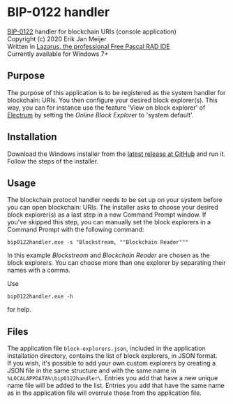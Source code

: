 # BIP-0122 handler
[BIP-0122](https://github.com/bitcoin/bips/blob/master/bip-0122.mediawiki) handler for blockchain URIs (console application)  
Copyright (c) 2020 Erik Jan Meijer  
Written in [Lazarus, the professional Free Pascal RAD IDE](https://www.lazarus-ide.org/)  
Currently available for Windows 7+
## Purpose
The purpose of this application is to be registered as the system handler for blockchain: URIs. You then configure your desired block explorer(s). This way, you can for instance use the feature 'View on block explorer' of [Electrum](https://www.electrum.org/) by setting the *Online Block Explorer* to 'system default'.

## Installation
Download the Windows installer from the [latest release at GitHub](https://github.com/Eegee/BIP-0122-handler/releases/latest) and run it.
Follow the steps of the installer.
## Usage
The blockchain protocol handler needs to be set up on your system before you can open blockchain: URIs.
The installer asks to choose your desired block explorer(s) as a last step in a new Command Prompt window. If you've skipped this step, you can manually set the block explorers in a Command Prompt with the following command:

    bip0122handler.exe -s "Blockstream, ""Blockchain Reader"""
In this example *Blockstream* and *Blockchain Reader* are chosen as the block explorers. You can choose more than one explorer by separating their names with a comma.  
  
Use

    bip0122handler.exe -h
for help.
## Files
The application file `block-explorers.json`, included in the application installation directory, contains the list of block explorers, in JSON format.  
If you wish, it's possible to add your own custom explorers by creating a JSON file in the same structure and with the same name in `%LOCALAPPDATA%\bip0122handler\`.
Entries you add that have a new unique name file will be added to the list. Entries you add that have the same name as in the application file will overrule those from the application file.
